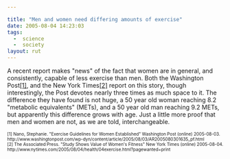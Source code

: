 ```yaml
---

title: "Men and women need differing amounts of exercise"
date: 2005-08-04 14:23:03
tags:
  -  science
  -  society
layout: rut
---
```


<p>A recent report makes "news" of the fact that women are in general, and consistently, capable of less exercise than men.  Both the Washington Post<a href="http://www.washingtonpost.com/wp-dyn/content/article/2005/08/03/AR2005080301635_pf.html">[1]</a>, and the New York Times<a href="http://www.nytimes.com/2005/08/04/health/04exercise.html?pagewanted=print">[2]</a> report on this story, though interestingly, the Post devotes nearly three times as much space to it.  The difference they have found is not huge, a 50 year old woman reaching 8.2 "metabolic equivalents" (METs), and a 50 year old man reaching 9.2 METs, but apparently this difference grows with age.  Just a little more proof that men and women are not, as we are told, interchangeable.</p>  <font size="-2"> [1] Nano, Stephanie.  "Exercise Guidelines for Women Established" Washington Post (online) 2005-08-03. http://www.washingtonpost.com/wp-dyn/content/article/2005/08/03/AR2005080301635_pf.html <br  /> [2] The Associated Press.  "Study Shows Value of Women's Fitness" New York Times (online) 2005-08-04. http://www.nytimes.com/2005/08/04/health/04exercise.html?pagewanted=print <br  /> </font>

